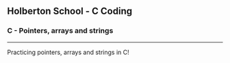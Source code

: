 <h2>Holberton School - C Coding</h2>

<h3>C - Pointers, arrays and strings</h3>

---

Practicing pointers, arrays and strings in C!
